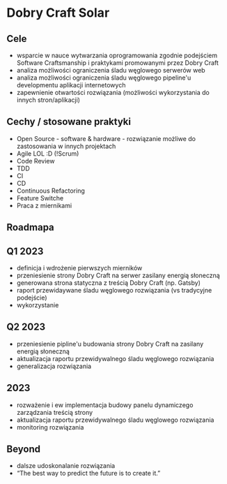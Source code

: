 # Dobry Craft Solar

## Cele
* wsparcie w nauce wytwarzania oprogramowania zgodnie podejściem Software Craftsmanship i praktykami promowanymi przez Dobry Craft
* analiza możliwości ograniczenia śladu węglowego serwerów web
* analiza możliwości ograniczenia śladu węglowego pipeline'u developmentu aplikacji internetowych
* zapewnienie otwartości rozwiązania (możliwości wykorzystania do innych stron/aplikacji)

## Cechy / stosowane praktyki
* Open Source - software & hardware - rozwiązanie możliwe do zastosowania w innych projektach
* Agile LOL :D (!Scrum)
* Code Review
* TDD
* CI
* CD
* Continuous Refactoring
* Feature Switche
* Praca z miernikami

## Roadmapa
## Q1 2023
* definicja i wdrożenie pierwszych mierników
* przeniesienie strony Dobry Craft na serwer zasilany energią słoneczną
* generowana strona statyczna z treścią Dobry Craft (np. Gatsby)
* raport przewidaywane śladu węglowego rozwiązania (vs tradycyjne podejście) 
* wykorzystanie 

## Q2 2023
* przeniesienie pipline'u budowania strony Dobry Craft na zasilany energią słoneczną
* aktualizacja raportu przewidywalnego śladu węglowego rozwiązania 
* generalizacja rozwiązania

## 2023
* rozważenie i ew implementacja budowy panelu dynamiczego zarządzania treścią strony
* aktualizacja raportu przewidywalnego śladu węglowego rozwiązania 
* monitoring rozwiązania

## Beyond
* dalsze udoskonalanie rozwiązania
* “The best way to predict the future is to create it.”
